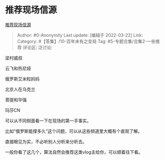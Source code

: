 # 推荐现场信源
[推荐现场信源](https://zhuanlan.zhihu.com/p/484991295)

> Author: #0-Anonymity
> Last update: [编辑于 2022-03-22]
> Link:
> Category: #【答集】/10-百年未有之变局
> Tag: #5-专题合集/合集2-一些推荐
> 评论区:
> 泛讨论:

梁村威叔

云飞和热尼娅

俄罗斯艾米粒妈妈

北京人在乌克兰

菩提和华强

玛莎CN

可以从不同侧面看一下在现场的第一手事实。

比如“俄罗斯能撑多久”这个问题，可以从这些频道里大概有个直观了解。

直接眼见为实，不必听别人分析来分析去。

一般你看了这几个，算法自然会推荐这类vlog主给你，可以顺着往下看。
